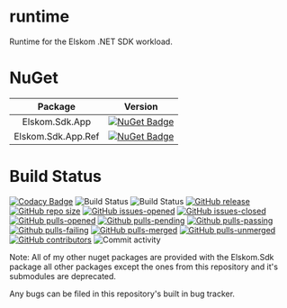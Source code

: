 # runtime
Runtime for the Elskom .NET SDK workload.

# NuGet

| Package | Version |
|:-------:|:-------:|
| Elskom.Sdk.App | [![NuGet Badge](https://buildstats.info/nuget/Elskom.Sdk.App?includePreReleases=true)](https://www.nuget.org/packages/Elskom.Sdk.App/) |
| Elskom.Sdk.App.Ref | [![NuGet Badge](https://buildstats.info/nuget/Elskom.Sdk.App.Ref?includePreReleases=true)](https://www.nuget.org/packages/Elskom.Sdk.App.Ref/) |

# Build Status

[![Codacy Badge](https://api.codacy.com/project/badge/Grade/602ea77e56864263b58c05c7beaadf5f)](https://app.codacy.com/gh/Elskom/runtime?utm_source=github.com&utm_medium=referral&utm_content=Elskom/runtime&utm_campaign=Badge_Grade_Settings)
![Build Status](https://github.com/Elskom/runtime/workflows/.NET%20Core%20%28build%29/badge.svg)
![Build Status](https://github.com/Elskom/runtime/workflows/.NET%20Core%20%28build%20%26%20publish%20release%29/badge.svg)
[![GitHub release](https://img.shields.io/github/release/Elskom/runtime.svg)](https://GitHub.com/Elskom/runtime/releases/)
[![GitHub repo size](https://img.shields.io/github/repo-size/Elskom/runtime)](https://github.com/Elskom/runtime)
[![GitHub issues-opened](https://img.shields.io/github/issues/Elskom/runtime.svg)](https://GitHub.com/Elskom/runtime/issues?q=is%3Aissue+is%3Aopened)
[![GitHub issues-closed](https://img.shields.io/github/issues-closed/Elskom/runtime.svg)](https://GitHub.com/Elskom/runtime/issues?q=is%3Aissue+is%3Aclosed)
[![GitHub pulls-opened](https://img.shields.io/github/issues-pr/Elskom/runtime.svg)](https://github.com/Elskom/runtime/pulls?q=is%3Aopen+is%3Apr)
[![Github pulls-pending](https://img.shields.io/github/issues-search/Elskom/runtime?label=pending%20pull%20requests&query=is%3Aopen+status%3Apending+is%3apr&color=lightgray)](https://github.com/Elskom/runtime/pulls?q=is%3Aopen+status%3Apending+is%3Apr)
[![Github pulls-passing](https://img.shields.io/github/issues-search/Elskom/runtime?label=passing%20pull%20requests&query=is%3Aopen+status%3Asuccess+is%3Apr&color=limegreen)](https://github.com/Elskom/runtime/pulls?q=is%3Aopen+status%3Asuccess+is%3Apr)
[![Github pulls-failing](https://img.shields.io/github/issues-search/Elskom/runtime?label=failing%20pull%20requests&query=is%3Aopen+status%3Afailure+is%3Apr&color=red)](https://github.com/Elskom/runtime/pulls?q=is%3Aopen+status%3Afailure+is%3Apr)
[![GitHub pulls-merged](https://img.shields.io/github/issues-search/Elskom/runtime?label=merged%20pull%20requests&query=is%3Apr%20is%3Aclosed%20is%3Amerged&color=darkviolet)](https://github.com/Elskom/runtime/pulls?q=is%3Apr+is%3Aclosed+is%3Amerged)
[![GitHub pulls-unmerged](https://img.shields.io/github/issues-search/Elskom/runtime?label=unmerged%20pull%20requests&query=is%3Apr%20is%3Aclosed%20is%3Aunmerged&color=red)](https://github.com/Elskom/runtime/pulls?q=is%3Apr+is%3Aclosed+is%3Aunmerged)
[![GitHub contributors](https://img.shields.io/github/contributors/Elskom/runtime.svg)](https://GitHub.com/Elskom/runtime/graphs/contributors/)
![Commit activity](https://img.shields.io/github/commit-activity/y/Elskom/runtime)

Note: All of my other nuget packages are provided with the Elskom.Sdk package all other packages except the ones from this repository and it's submodules are deprecated.

Any bugs can be filed in this repository's built in bug tracker.

